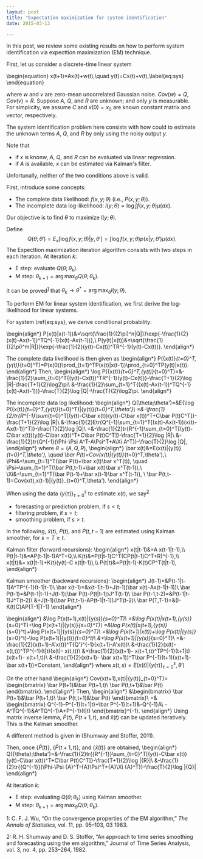 ```yaml
---
layout: post
title: "Expectation maximization for system identification"
date: 2015-03-13

---
```


In this post, we review some existing results on how to perform system identification via expecttion maximization (EM) technique.

First, let us consider a discrete-time linear system

\begin{equation}
x(t+1)=Ax(t)+w(t),\quad y(t)=Cx(t)+v(t),\label{eq:sys}
\end{equation}

where $w$ and $v$ are zero-mean uncorrelated Gaussian noise. $Cov(w)=Q$, $Cov(v)=R$.
Suppose $A$, $Q$, and $R$ are unknown; and only $y$ is measurable.
For simplicity, we assume $C$ and $x(0)=x_0$ are known constant matrix and vector, respectively.

The system identification problem here consists with how could to estimate the unknown terms $A$, $Q$, and $R$ by only using the noisy output $y$.

Note that

- if $x$ is knonw, $A$, $Q$, and $R$ can be evaluated via linear regression. 
- if $A$ is available, $x$ can be estimated via Kalman's filter.

Unfortunally, neither of the two conditions above is valid. 

First, introduce some concepts:

- The complete data likelihood: $f(x,y;\theta)$ (i.e., $P(x,y;\theta)$).
- The incomplete data log-likelihood: $l(y;\theta)=\log\int f(x,y;\theta)\mu(dx)$.

Our objective is to find $\theta$ to maximize $l(y;\theta)$.

Define
$$
Q(\theta;\theta')=E_x[\log f(x,y;\theta)|y,\theta']=\int \log f(x,y;\theta)p(x|y;\theta')\mu(dx).
$$
The Expecttion maximization iteration algorithm consists with two steps in each iteration. At iteration $k$:

- E step: evaluate $Q(\theta;\theta_k)$.
- M step: $\theta_{k+1}=\arg\max_\theta Q(\theta;\theta_k)$.


It can be proved<sup>[1](#fn1)</sup> that $\theta_k\rightarrow \theta^*=\arg\max_\theta l(y;\theta)$.


<p>
To perform EM for linear system identification, we first derive the log-likelihood for linear systems.

For system \ref{eq:sys}, we derive conditional probability:

\begin{align*}
P(x(t)|x(t-1))&=\sqrt{\frac{1}{(2\pi)^n|Q|}}\exp\{-\frac{1}{2}(x(t)-Ax(t-1))^TQ^{-1}(x(t)-Ax(t-1))\},\\
P(y(t)|x(t))&=\sqrt{\frac{1}{(2\pi)^m|R|}}\exp\{-\frac{1}{2}(y(t)-Cx(t))^TR^{-1}(y(t)-Cx(t))\}.
\end{align*}

The complete data likelihood is then given as
\begin{align*}
P(\{x(t)\}_{t=0}^T,\{y(t)\}_{t=0}^T)=P(x(0))\prod_{t=1}^TP(x(t)|x(t-1))\prod_{t=0}^TP(y(t)|x(t)).
\end{align*}
Then, 
\begin{align*}
\log P(\{x(t)\}_{t=0}^T,\{y(t)\}_{t=0}^T)=&-\frac{1}{2}\sum_{t=0}^T\{(y(t)-Cx(t))^TR^{-1}(y(t)-Cx(t))\}-\frac{T+1}{2}\log |R|-\frac{T+1}{2}\log2\pi\\
&-\frac{1}{2}\sum_{t=1}^T\{(x(t)-Ax(t-1))^TQ^{-1}(x(t)-Ax(t-1))\}-\frac{T}{2}\log |Q|-\frac{T}{2}\log2\pi.
\end{align*}

The incomplete data log likelihood: 
\begin{align*}
Q(\theta;\theta')=&E\{\log P(\{x(t)\}_{t=0}^T,\{y(t)\}_{t=0}^T)|\{y(t)\}_{t=0}^T,\theta'\}\\
=&-\frac{1}{2}tr\{R^{-1}\sum_{t=0}^T[(y(t)-C\bar x(t))(y(t)-C\bar x(t))^T+C\bar P(t)C^T]\}-\frac{T+1}{2}\log |R|\\
&-\frac{1}{2}Etr\{Q^{-1}\sum_{t=1}^T[(x(t)-Ax(t-1))(x(t)-Ax(t-1))^T]\}-\frac{T}{2}\log |Q|\\
=&-\frac{1}{2}tr\{R^{-1}\sum_{t=0}^T[(y(t)-C\bar x(t))(y(t)-C\bar x(t))^T+C\bar P(t)C^T]\}-\frac{T+1}{2}\log |R|\\
&-\frac{1}{2}tr\{Q^{-1}(\Phi-\Psi A^T-A\Psi^T+A\Xi A^T)\}-\frac{T}{2}\log |Q|,
\end{align*}
where $\theta=(A,Q,R)$,
\begin{align*}
\bar x(t)&=E(x(t)|\{y(t)\}_{t=0}^T,\theta'), \quad \bar P(t)=Cov(x(t)|\{y(t)\}_{t=0}^T,\theta'),\\
\Phi&=\sum_{t=1}^T(\bar P(t)+\bar x(t)\bar x^T(t)), \quad \Psi=\sum_{t=1}^T(\bar P(t,t-1)+\bar x(t)\bar x^T(t-1)),\\
\Xi&=\sum_{t=1}^T(\bar P(t-1)+\bar x(t-1)\bar x^T(t-1)), \  \bar P(t,t-1)=Cov(x(t),x(t-1)|\{y(t)\}_{t=0}^T,\theta').
\end{align*}
</p>

When using the data $\{y(\tau)\}_{\tau=0}^s$ to estimate $x(t)$, we say<sup>[2](#fn2)</sup>

- forecasting or prediction problem, if $s<t$;
- filtering problem, if $s=t$; 
- smoothing problem, if $s>t$.

In the following, $\bar x(t)$, $\bar P(t)$, and $\bar P(t,t-1)$ are estimated using Kalman smoother, for $s=T\geq t$.

<p>
Kalman filter (forward recursions):
\begin{align*}
 x(t|t-1)&=A x(t-1|t-1),\\
 P(t|t-1)&=AP(t-1|t-1)A^T+Q,\\
K(t)&=P(t|t-1)C^T(CP(t|t-1)C^T+R)^{-1},\\
  x(t|t)&= x(t|t-1)+K(t)(y(t)-C x(t|t-1)),\\
P(t|t)&=P(t|t-1)-K(t)CP^T(t|t-1),
\end{align*}

Kalman smoother (backward recursions):
\begin{align*}
J(t-1)=&P(t-1|t-1)A^TP^{-1}(t-1|t-1)\\
\bar x(t-1)=&x(t-1|t-1)+J(t-1)(\bar x(t)-Ax(t-1|t-1))\\
\bar P(t-1)=&P(t-1|t-1)+J(t-1)(\bar P(t)-P(t|t-1))J^T(t-1)\\
\bar P(t-1,t-2)=&P(t-1|t-1)J^T(t-2)\\
&+J(t-1)(\bar P(t,t-1)-AP(t-1|t-1))J^T(t-2)\\
\bar P(T,T-1)=&(I-K(t)C)AP(T-1|T-1)
\end{align*}

\begin{align*}
&\log P(x(t+1),x(t)|\{y(s)\}_{s=0}^T)\\
=&\log P(x(t)|x(t+1),\{y(s)\}_{s=0}^T)+\log P(x(t+1)|\{y(s)\}_{s=0}^T)\\
=&\log P(x(t)|x(t+1),\{y(s)\}_{s=0}^t)+\log P(x(t+1)|\{y(s)\}_{s=0}^T)\\
=&\log P(x(t+1)|x(t))+\log P(x(t)|\{y(s)\}_{s=0}^t)-\log P(x(t+1)|\{y(t)\}_{t=0}^t)\\
&+\log P(x(t+1)|\{y(s)\}_{s=0}^T)\\
=&-\frac{1}{2}(x(t+1)-A'x(t))^T{Q'}^{-1}(x(t+1)-A'x(t))\\
&-\frac{1}{2}(x(t)- x(t,t))^TP^{-1}(t|t)(x(t)- x(t,t))\\
&+\frac{1}{2}(x(t+1)- x(t+1,t))^TP^{-1}(t+1|t)(x(t+1)- x(t+1,t))\\
&-\frac{1}{2}(x(t+1)- \bar x(t+1))^T\bar P^{-1}(t+1)(x(t+1)- \bar x(t+1))+Constant,
\end{align*}
where $x(t,s)=E(x(t)|\{y(\tau)\}_{\tau=0}^s,\theta')$

On the other hand
\begin{align*}
Cov(x(t+1),x(t)|\{y(t)\}_{t=0}^T)=
\begin{bmatrix}
\bar P(t+1)&\bar P(t+1,t)\\
\bar P(t,t+1)&\bar P(t)
\end{bmatrix}.
\end{align*}
Then,
\begin{align*}
&\begin{bmatrix}
\bar P(t+1)&\bar P(t+1,t)\\
\bar P(t,t+1)&\bar P(t)
\end{bmatrix}\\
=&
\begin{bmatrix}
Q^{-1}-P^{-1}(t+1|t)+\bar P^{-1}(t+1)&-Q^{-1}A\\
-A^TQ^{-1}&A^TQ^{-1}A+P^{-1}(t|t)
\end{bmatrix}^{-1}.
\end{align*}
Using matrix inverse lemma, $\bar P(t)$, $\bar P(t+1,t)$, and $\bar x(t)$ can be updated iteratively.
This is the Kalman smoother.

A different method is given in (Shumway and Stoffer, 2011).

Then, once $\{\bar P(t)\}$, $\{\bar P(t+1,t)\}$, and $\{\bar x(t)\}$ are obtained, 
\begin{align*}
Q({\theta};\theta')=&-\frac{1}{2}tr\{{R^{-1}}\sum_{t=0}^T[(y(t)-C\bar x(t))(y(t)-C\bar x(t))^T+C\bar P(t)C^T]\}-\frac{T+1}{2}\log |{R}|\\
&-\frac{1}{2}tr\{{Q^{-1}}(\Phi-\Psi {A}^T-{A}\Psi^T+{A}\Xi {A}^T)\}-\frac{T}{2}\log |{Q}|
\end{align*}

</p>

At iteration $k$:

- E step: evaluating $Q(\theta;\theta_k)$ using Kalman smoother.
- M step: $\theta_{k+1}=\arg\max_\theta Q(\theta;\theta_k)$.



<a name="fn1">1</a>: C. F. J. Wu, “On the convergence properties of the EM algorithm,” *The Annals of Statistics*, vol. 11, pp. 95–103, 03 1983.

<a name="fn2">2</a>: R. H. Shumway and D. S. Stoffer, “An approach to time series smoothing and forecasting using the em algorithm,” Journal of Time Series Analysis, vol. 3, no. 4, pp. 253–264, 1982.
